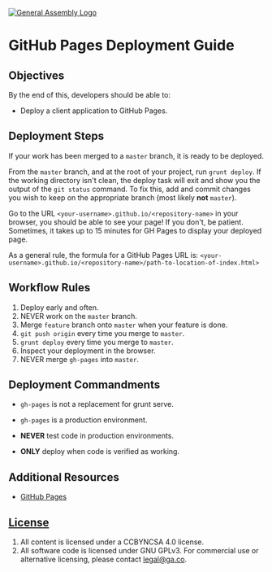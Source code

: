[![General Assembly Logo](https://camo.githubusercontent.com/1a91b05b8f4d44b5bbfb83abac2b0996d8e26c92/687474703a2f2f692e696d6775722e636f6d2f6b6538555354712e706e67)](https://generalassemb.ly/education/web-development-immersive)

# GitHub Pages Deployment Guide

## Objectives

By the end of this, developers should be able to:

-   Deploy a client application to GitHub Pages.

## Deployment Steps

If your work has been merged to a `master` branch, it is ready to be deployed.

From the `master` branch, and at the root of your project, run `grunt deploy`.
If the working directory isn't clean, the deploy task will exit and show you
the output of the `git status` command. To fix this, add and commit changes
you wish to keep on the appropriate branch (most likely **not** `master`).

Go to the URL `<your-username>.github.io/<repository-name>` in your browser,
you should be able to see your page! If you don't, be patient. Sometimes, it
takes up to 15 minutes for GH Pages to display your deployed page.

As a general rule, the formula for a GitHub Pages URL is:
`<your-username>.github.io/<repository-name>/path-to-location-of-index.html>`

## Workflow Rules

1. Deploy early and often.
1. NEVER work on the `master` branch.
1. Merge `feature` branch onto `master` when your feature is done.
1. `git push origin` every time you merge to `master`.
1. `grunt deploy` every time you merge to `master`.
1. Inspect your deployment in the browser.
1. NEVER merge `gh-pages` into `master`.

## Deployment Commandments

- `gh-pages` is not a replacement for grunt serve.

- `gh-pages` is a production environment.

- **NEVER** test code in production environments.

- **ONLY** deploy when code is verified as working.

## Additional Resources

-   [GitHub Pages](https://pages.github.com/)

## [License](LICENSE)

1.  All content is licensed under a CC­BY­NC­SA 4.0 license.
1.  All software code is licensed under GNU GPLv3. For commercial use or
    alternative licensing, please contact legal@ga.co.
